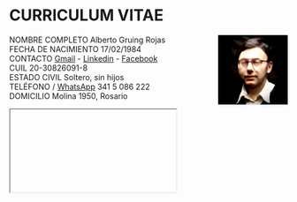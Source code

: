 # CURRICULUM  VITAE

 <img src="https://github.com/Gruning/Public-Media/raw/master/foto_personal.jpg" width=25% align=right>

NOMBRE COMPLETO Alberto Gruing Rojas  
FECHA DE NACIMIENTO 17/02/1984  
CONTACTO [Gmail](gruning.zen@gmail.com) - [Linkedin](https://www.linkedin.com/in/alberto-gruning-rojas-74897a8b) - [Facebook](http://facebook.com/gruningzen)  
CUIL 20-30826091-8  
ESTADO CIVIL Soltero, sin hijos  
TELÉFONO / [WhatsApp](https://wa.me/5493415086222?text=Nos%20comunicamos%20por%20la%20propuesta%20laboral) 341 5 086 222  
DOMICILIO Molina 1950, Rosario  
<iframe src="https://maps.google.com/maps?q=molina%201950%20rosario%20santa%20fe>  

# ESTUDIOS CURSADOS 

LENGUA EXTRANJERA INGLÉS Dialogo fluido, lectura, escritura y traducción [Institulo E.L.I.](https://www.eli.edu)  
INGENIERIA EN SISTEMAS DE INFORMACIÓN (Con materias regularizadas de 1er y 2do año)  [U. T. N.](https://www.frro.utn.edu.ar)   
ANALISTA EN SISTEMAS DE INFORMACIÓN  (2do año cursado) [Instituto Belgrano](www.complejobelgrano.edu.ar)  
NODE.JS (En curso) Academia online [Udemy](https://www.udemy.com/share/101WGiB0AScFpaQ3w=/)

# EXPERIENCIA   LABORAL 

2016-2019 : Programador Junior .NET MVC (Oracle SQL, C# , Javascript , Bootstrap ) [A&J Sistemas SRL](https://www.ayjsistemas.com) 

# PERFIL PROFESIONAL 

Con 3 años de experiencia en una empresa de informática y constantes capacitaciones en software, busco seguir mi formacion en una empresa que permita desarrollar de proyectos con los _frameworks actuales de Fullstack, Responsive, Web y Mobile_ 
